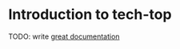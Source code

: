 # Introduction to tech-top

TODO: write [great documentation](http://jacobian.org/writing/what-to-write/)

